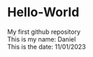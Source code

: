 # Hello-World
My first github repository <br />
This is my name: Daniel <br />
This is the date: 11/01/2023
